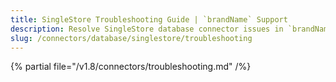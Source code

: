 ```yaml
---
title: SingleStore Troubleshooting Guide | `brandName` Support
description: Resolve SingleStore database connector issues in `brandName` with expert troubleshooting guides, common error fixes, and step-by-step solutions.
slug: /connectors/database/singlestore/troubleshooting
---
```


{% partial file="/v1.8/connectors/troubleshooting.md" /%}
